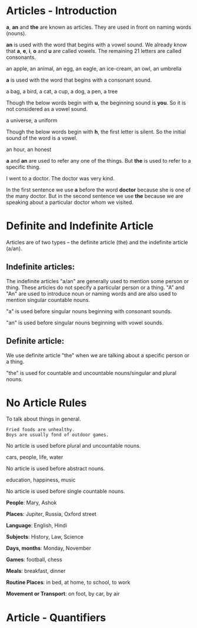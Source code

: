 # Articles - Introduction

**a**, **an** and **the** are known as articles. They are used in front on
naming words (nouns).

**an** is used with the word that begins with a vowel sound. We already know
that **a**, **e**, **i**, **o** and **u** are called vowels. The remaining 21
letters are called consonants.

an apple, an animal, an egg, an eagle, an ice-cream, an owl, an umbrella

**a** is used with the word that begins with a consonant sound.

a bag, a bird, a cat, a cup, a dog, a pen, a tree

Though the below words begin with **u**, the beginning sound is **you**. So it
is not considered as a vowel sound.

a universe, a uniform

Though the below words begin with **h**, the first letter is silent. So the
initial sound of the word is a vowel.

an hour, an honest

**a** and **an** are used to refer any one of the things. But **the** is used to
refer to a specific thing.

I went to a doctor. The doctor was very kind.

In the first sentence we use **a** before the word **doctor** because she is one
of the many doctor. But in the second sentence we use **the** because we are
speaking about a particular doctor whom we visited.

# Definite and Indefinite Article

Articles are of two types – the definite article (the) and the indefinite
article (a/an).

## Indefinite articles:

The indefinite articles "a/an" are generally used to mention some person or
thing. These articles do not specify a particular person or a thing. "A" and
"An" are used to introduce noun or naming words and are also used to mention
singular countable nouns.

"a" is used before singular nouns beginning with consonant sounds.

"an" is used before singular nouns beginning with vowel sounds.

## Definite article:

We use definite article "the" when we are talking about a specific person or a
thing.

"the" is used for countable and uncountable nouns/singular and plural nouns.

# No Article Rules

To talk about things in general.

```
Fried foods are unhealthy.
Boys are usually fond of outdoor games.
```

No article is used before plural and uncountable nouns.

cars, people, life, water

No article is used before abstract nouns.

education, happiness, music

No article is used before single countable nouns.

**People**: Mary, Ashok

**Places**: Jupiter, Russia, Oxford street

**Language**: English, Hindi

**Subjects**: History, Law, Science

**Days, months**: Monday, November

**Games**: football, chess

**Meals**: breakfast, dinner

**Routine Places**: in bed, at home, to school, to work

**Movement or Transport**: on foot, by car, by air

# Article - Quantifiers
